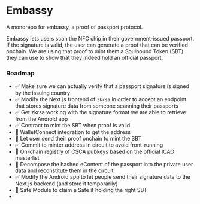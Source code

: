 # Embassy

A monorepo for embassy, a proof of passport protocol.

Embassy lets users scan the NFC chip in their government-issued passport.
If the signature is valid, the user can generate a proof that can be verified onchain.
We are using that proof to mint them a Soulbound Token (SBT) they can use to show that they indeed hold
an official passport.

### Roadmap

- ✅ Make sure we can actually verify that a passport signature is signed by the issuing country
- ✅ Modify the Next.js frontend of `zkrsa` in order to accept an endpoint that stores signature data from someone scanning their passports
- ✅ Get zkrsa working with the signature format we are able to retrieve from the Android app
- ✅ Contract to mint the SBT when proof is valid
- 🚧 WalletConnect integration to get the address
- 🚧 Let user send their proof onchain to mint the SBT
- ✅ Commit to minter address in circuit to avoid front-running
- 🚧 On-chain registry of CSCA pubkeys based on the official ICAO masterlist
- 🚧 Decompose the hashed eContent of the passport into the private user data and reconstitute them in the circuit
- ✅ Modify the Android app to let people send their signature data to the Next.js backend (and store it temporarily)
- 🚧 Safe Module to claim a Safe if holding the right SBT
- 